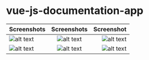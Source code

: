 # vue-js-documentation-app




| Screenshots        | Screenshots           | Screenshot  |
| ------------- |:-------------:| -----:|
|   ![alt text](https://github.com/elirehema/vue-js-documentation-app/screen_shots/1.png)   | ![alt text](https://github.com/elirehema/vue-js-documentation-app/screen_shots/2.png) | ![alt text](https://github.com/elirehema/vue-js-documentation-app/screen_shots/3.png) |
| ![alt text](https://github.com/elirehema/vue-js-documentation-app/screen_shots/4.png)      | ![alt text](https://github.com/elirehema/vue-js-documentation-app/screen_shots/5.png)      |   ![alt text](https://github.com/elirehema/vue-js-documentation-app/screen_shots/6.png) |
